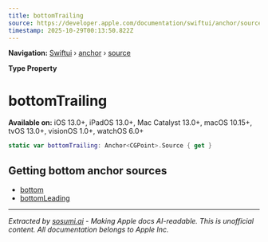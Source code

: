 ```yaml
---
title: bottomTrailing
source: https://developer.apple.com/documentation/swiftui/anchor/source/bottomtrailing
timestamp: 2025-10-29T00:13:50.822Z
---
```


**Navigation:** [Swiftui](/documentation/swiftui) › [anchor](/documentation/swiftui/anchor) › [source](/documentation/swiftui/anchor/source)

**Type Property**

# bottomTrailing

**Available on:** iOS 13.0+, iPadOS 13.0+, Mac Catalyst 13.0+, macOS 10.15+, tvOS 13.0+, visionOS 1.0+, watchOS 6.0+

```swift
static var bottomTrailing: Anchor<CGPoint>.Source { get }
```

## Getting bottom anchor sources

- [bottom](/documentation/swiftui/anchor/source/bottom)
- [bottomLeading](/documentation/swiftui/anchor/source/bottomleading)

---

*Extracted by [sosumi.ai](https://sosumi.ai) - Making Apple docs AI-readable.*
*This is unofficial content. All documentation belongs to Apple Inc.*
